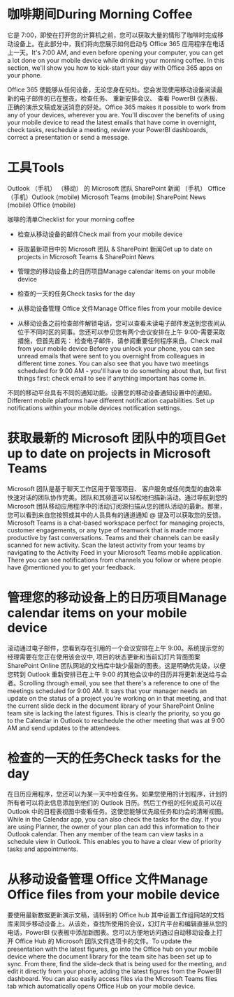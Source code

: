 # <a name="during-morning-coffee"></a><span data-ttu-id="38d93-101">咖啡期间</span><span class="sxs-lookup"><span data-stu-id="38d93-101">During Morning Coffee</span></span>

<span data-ttu-id="38d93-p101">它是 7:00，即使在打开您的计算机之前，您可以获取大量的情形了咖啡时完成移动设备上。在此部分中，我们将向您展示如何启动与 Office 365 应用程序在电话上一天。</span><span class="sxs-lookup"><span data-stu-id="38d93-p101">It's 7:00 AM, and even before opening your computer, you can get a lot done on your mobile device while drinking your morning coffee. In this section, we'll show you how to kick-start your day with Office 365 apps on your phone.</span></span>

<span data-ttu-id="38d93-p102">Office 365 使能够从任何设备，无论您身在何处。您会发现使用移动设备阅读最新的电子邮件的已在整夜，检查任务、 重新安排会议、 查看 PowerBI 仪表板、 正确的演示文稿或发送消息的好处。</span><span class="sxs-lookup"><span data-stu-id="38d93-p102">Office 365 makes it possible to work from any of your devices, wherever you are. You'll discover the benefits of using your mobile device to read the latest emails that have come in overnight, check tasks, reschedule a meeting, review your PowerBI dashboards, correct a presentation or send a message.</span></span> 

# <a name="tools"></a><span data-ttu-id="38d93-106">工具</span><span class="sxs-lookup"><span data-stu-id="38d93-106">Tools</span></span>
<span data-ttu-id="38d93-107">Outlook （手机） （移动） 的 Microsoft 团队 SharePoint 新闻 （手机） Office （手机）</span><span class="sxs-lookup"><span data-stu-id="38d93-107">Outlook (mobile) Microsoft Teams (mobile) SharePoint News (mobile) Office (mobile)</span></span>

<span data-ttu-id="38d93-108">咖啡的清单</span><span class="sxs-lookup"><span data-stu-id="38d93-108">Checklist for your morning coffee</span></span>
* <span data-ttu-id="38d93-109">检查从移动设备的邮件</span><span class="sxs-lookup"><span data-stu-id="38d93-109">Check mail from your mobile device</span></span>
* <span data-ttu-id="38d93-110">获取最新项目中的 Microsoft 团队 & SharePoint 新闻</span><span class="sxs-lookup"><span data-stu-id="38d93-110">Get up to date on projects in Microsoft Teams & SharePoint News</span></span>
* <span data-ttu-id="38d93-111">管理您的移动设备上的日历项目</span><span class="sxs-lookup"><span data-stu-id="38d93-111">Manage calendar items on your mobile device</span></span>
* <span data-ttu-id="38d93-112">检查的一天的任务</span><span class="sxs-lookup"><span data-stu-id="38d93-112">Check tasks for the day</span></span>
* <span data-ttu-id="38d93-113">从移动设备管理 Office 文件</span><span class="sxs-lookup"><span data-stu-id="38d93-113">Manage Office files from your mobile device</span></span>
 

* <span data-ttu-id="38d93-p103">从移动设备之前检查邮件解锁电话，您可以查看未读电子邮件发送到您夜间从位于不同时区的同事。您还可以参见您有两个会议安排在上午 9:00-需要采取措施，但首先首先： 检查电子邮件，请参阅重要任何程序来自。</span><span class="sxs-lookup"><span data-stu-id="38d93-p103">Check mail from your mobile device Before you unlock your phone, you can see unread emails that were sent to you overnight from colleagues in different time zones. You can also see that you have two meetings scheduled for 9:00 AM - you'll have to do something about that, but first things first: check email to see if anything important has come in.</span></span>

<span data-ttu-id="38d93-p104">不同的移动平台具有不同的通知功能。设置您的移动设备通知设置中的通知。</span><span class="sxs-lookup"><span data-stu-id="38d93-p104">Different mobile platforms have different notification capabilities. Set up notifications within your mobile devices notification settings.</span></span> 

# <a name="get-up-to-date-on-projects-in-microsoft-teams"></a><span data-ttu-id="38d93-118">获取最新的 Microsoft 团队中的项目</span><span class="sxs-lookup"><span data-stu-id="38d93-118">Get up to date on projects in Microsoft Teams</span></span>
<span data-ttu-id="38d93-p105">Microsoft 团队是基于聊天工作区用于管理项目、 客户服务或任何类型的由效率快速对话的团队协作完美。团队和其频道可以轻松地扫描新活动。通过导航到您的 Microsoft 团队移动应用程序中的活动订阅源扫描从您的团队活动的最新。那里，您可以看到来自您按照或其中的人员具有的通道通知 @ 提及可以获取您的反馈。</span><span class="sxs-lookup"><span data-stu-id="38d93-p105">Microsoft Teams is a chat-based workspace perfect for managing projects, customer engagements, or any type of teamwork that is made more productive by fast conversations. Teams and their channels can be easily scanned for new activity. Scan the latest activity from your teams by navigating to the Activity Feed in your Microsoft Teams mobile application. There you can see notifications from channels you follow or where people have @mentioned you to get your feedback.</span></span>  

# <a name="manage-calendar-items-on-your-mobile-device"></a><span data-ttu-id="38d93-123">管理您的移动设备上的日历项目</span><span class="sxs-lookup"><span data-stu-id="38d93-123">Manage calendar items on your mobile device</span></span>
<span data-ttu-id="38d93-p106">滚动通过电子邮件，您看到存在引用的一个会议安排在上午 9:00。系统提示您的经理需要在您正在使用该会议中, 项目的状态更新和当前幻灯片背面图案 SharePoint Online 团队网站的文档库中缺少最新的图表。这是明确优先级，以便您转到 Outlook 重新安排已在上午 9:00 的其他会议中的日历并将更新发送给与会者。</span><span class="sxs-lookup"><span data-stu-id="38d93-p106">Scrolling through email, you see that there's a reference to one of the meetings scheduled for 9:00 AM. It says that your manager needs an update on the status of a project you're working on in that meeting, and that the current slide deck in the document library of your SharePoint Online team site is lacking the latest figures. This is clearly the priority, so you go to the Calendar in Outlook to reschedule the other meeting that was at 9:00 AM and send updates to the attendees.</span></span>

# <a name="check-tasks-for-the-day"></a><span data-ttu-id="38d93-127">检查的一天的任务</span><span class="sxs-lookup"><span data-stu-id="38d93-127">Check tasks for the day</span></span>
<span data-ttu-id="38d93-p107">在日历应用程序，您还可以为某一天中检查任务。如果您使用的计划程序，计划的所有者可以将此信息添加到他们的 Outlook 日历。然后工作组的任何成员可以在 Outlook 中的日程表视图中查看任务。这使您能够优先级任务和约会的清晰视图。</span><span class="sxs-lookup"><span data-stu-id="38d93-p107">While in the Calendar app, you can also check the tasks for the day. If you are using Planner, the owner of your plan can add this information to their Outlook calendar. Then any member of the team can view tasks in a schedule view in Outlook. This enables you to have a clear view of priority tasks and appointments.</span></span>  

# <a name="manage-office-files-from-your-mobile-device"></a><span data-ttu-id="38d93-132">从移动设备管理 Office 文件</span><span class="sxs-lookup"><span data-stu-id="38d93-132">Manage Office files from your mobile device</span></span>
<span data-ttu-id="38d93-p108">要使用最新数据更新演示文稿，请转到的 Office hub 其中设置工作组网站的文档库来同步移动设备上。从该处，查找所使用的会议，幻灯片平台和编辑直接从您的电话，PowerBI 仪表板中添加新图表。您可以方便地访问通过自动移动设备上打开 Office Hub 的 Microsoft 团队文件选项卡的文件。</span><span class="sxs-lookup"><span data-stu-id="38d93-p108">To update the presentation with the latest figures, go into the Office hub on your mobile device where the document library for the team site has been set up to sync. From there, find the slide-deck that is being used for the meeting, and edit it directly from your phone, adding the latest figures from the PowerBI dashboard. You can also easily access files via the Microsoft Teams files tab which automatically opens Office Hub on your mobile device.</span></span> 
